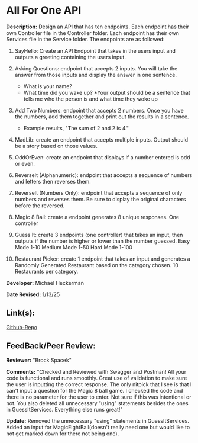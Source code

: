 # All For One API

**Description:** Design an API that has ten endpoints. Each endpoint has their own Controller file in the Controller folder. Each endpoint has their own Services file in the Service folder. The endpoints are as followed:

1. SayHello: Create an API Endpoint that takes in the users input and outputs a greeting containing the users input.

2. Asking Questions: endpoint that accepts 2 inputs. You will take the answer from those inputs and display the answer in one sentence.
     - What is your name? 
     - What time did you wake up?
     *Your output should be a sentence that tells me who the person is and what time they woke up

3. Add Two Numbers: endpoint that accepts 2 numbers.  Once you have the numbers, add them together and print out the results in a sentence.
     - Example results, "The sum of 2 and 2 is 4."

4. MadLib: create an endpoint that accepts multiple inputs.  Output should be a story based on those values.

5. OddOrEven: create an endpoint that displays if a number entered is odd or even.

6. ReverseIt (Alphanumeric): endpoint that accepts a sequence of numbers and letters then reverses them.

7. ReverseIt (Numbers Only): endpoint that accepts a sequence of only numbers and reverses them.  Be sure to display the original characters before the reversed.

8. Magic 8 Ball: create a endpoint generates 8 unique responses. One controller


9. Guess It: create 3 endpoints (one controller) that takes an input, then outputs if the number is higher or lower than the number guessed.
Easy Mode 1-10
Medium Mode 1-50
Hard Mode 1-100

10. Restaurant Picker: create 1 endpoint that takes an input and generates a Randomly Generated Restaurant based on the category chosen. 10 Restaurants per category.


**Developer:** Michael Heckerman

**Date Revised:** 1/13/25

## Link(s):

[Github-Repo](https://github.com/mkheck13/AllForOneApi)

## FeedBack/Peer Review: 

**Reviewer:** "Brock Spacek"

**Comments:** "Checked and Reviewed with Swagger and Postman! All your code is functional and runs smoothly. Great use of validation to make sure the user is inputting the correct response. The only nitpick that I see is that I can't input a question for the Magic 8 ball game. I checked the code and there is no parameter for the user to enter. Not sure if this was intentional or not. You also deleted all unnecessary "using" statements besides the ones in GuessItServices. Everything else runs great!"

**Update:** Removed the unnecessary "using" statements in GuessItServices. Added an input for MagicEightBall(doesn't really need one but would like to not get marked down for there not being one).  
